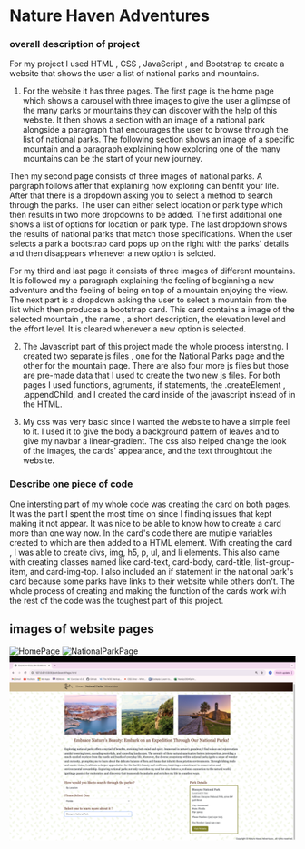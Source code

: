 # Nature Haven Adventures

### overall description of project

For my project I used HTML , CSS , JavaScript , and Bootstrap to create a website that shows the user a list of national parks and mountains. 

1. For the website it has three pages. The first page is the home page which shows a carousel with three images to give the user a glimpse of the many parks or mountains they can discover with the help of this website. It then shows a section with an image of a national park alongside a paragraph that encourages the user to browse through the list of national parks. The following section shows an image of a specific mountain and a paragraph explaining how exploring one of the many mountains can be the start of your new journey. 

Then my second page consists of three images of national parks. A pargraph follows after that explaining how exploring can benfit your life. After that there is a dropdown asking you to select a method to search through the parks. The user can either select location or park type which then results in two more dropdowns to be added. The first additional one shows a list of options for location or park type. The last dropdown shows the results of national parks that match those specifications. When the user selects a park a bootstrap card pops up on the right with the parks' details and then disappears whenever a new option is selcted. 

For my third and last page it consists of three images of different mountains. It is followed my a paragraph explaining the feeling of beginning a new adventure and the feeling of being on top of a mountain enjoying the view. The next part is a dropdown asking the user to select a mountain from the list which then produces a bootstrap card. This card contains a image of the selected mountain , the name , a short description, the elevation level and the effort level. It is cleared whenever a new option is selected. 

2. The Javascript part of this project made the whole process intersting. I created two separate js files , one for the National Parks page and the other for the mountain page. There are also four more js files but those are pre-made data that I used to create the two new js files. For both pages I used functions, agruments, if statements, the .createElement , .appendChild, and I created the card inside of the javascript instead of in the HTML. 

3. My css was very basic since I wanted the website to have a simple feel to it. I used it to give the body a background pattern of leaves and to give my navbar a linear-gradient. The css also helped change the look of the images, the cards' appearance, and the text throughtout the website. 



### Describe one piece of code

One intersting part of my whole code was creating the card on both pages. It was the part I spent the most time on since I finding issues that kept making it not appear. It was nice to be able to know how to create a card more than one way now. In the card's code there are mutiple variables created to which are then added to a HTML element. With creating the card , I was able to create divs, img, h5, p, ul, and li elements. This also came with creating classes named like card-text, card-body, card-title, list-group-item, and card-img-top. I also included an if statement in the national park's card because some parks have links to their website while others don't. The whole process of creating and making the function of the cards work with the rest of the code was the toughest part of this project. 

## images of website pages 

![HomePage](images/screenshotHomePage.png)
![NationalParkPage](images/screenshotParkPage.png)
![MountainPage](images/screenshotMountainPage.png)


